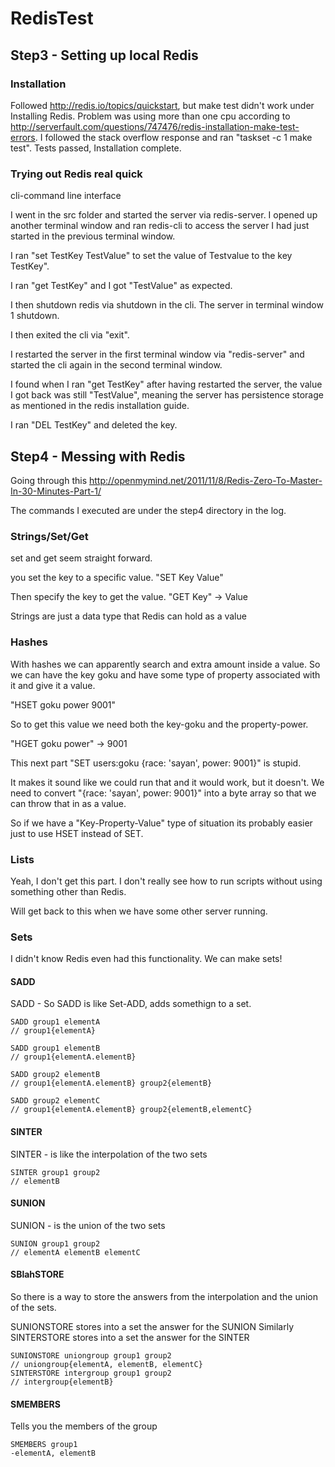 # RedisTest


## Step3 - Setting up local Redis

### Installation

Followed http://redis.io/topics/quickstart, but make test didn't work under Installing Redis.
Problem was using more than one cpu according to http://serverfault.com/questions/747476/redis-installation-make-test-errors.
I followed the stack overflow response and ran "taskset -c 1 make test".
Tests passed, Installation complete.

### Trying out Redis real quick

cli-command line interface

I went in the src folder and started the server via redis-server.
I opened up another terminal window and ran redis-cli to access the server I had just started in the previous terminal window.

I ran "set TestKey TestValue" to set the value of Testvalue to the key TestKey".

I ran "get TestKey" and I got "TestValue" as expected.

I then shutdown redis via shutdown in the cli. The server in terminal window 1 shutdown.

I then exited the cli via "exit".

I restarted the server in the first terminal window via "redis-server" and started the cli again in the second terminal window.

I found when I ran "get TestKey" after having restarted the server, the value I got back was still "TestValue", meaning the server has persistence storage as mentioned in the redis installation guide.

I ran "DEL TestKey" and deleted the key.


## Step4 - Messing with Redis

Going through this http://openmymind.net/2011/11/8/Redis-Zero-To-Master-In-30-Minutes-Part-1/

The commands I executed are under the step4 directory in the log.

### Strings/Set/Get

set and get seem straight forward.

you set the key to a specific value. "SET Key Value"

Then specify the key to get the value. "GET Key" -> Value

Strings are just a data type that Redis can hold as a value

### Hashes

With hashes we can apparently search and extra amount inside a value.
So we can have the key goku and have some type of property associated with it and give it a value.

"HSET goku power 9001" 

So to get this value we need both the key-goku and the property-power.

"HGET goku power" -> 9001


This next part "SET users:goku {race: 'sayan', power: 9001}" is stupid.

It makes it sound like we could run that and it would work, but it doesn't. We need to convert "{race: 'sayan', power: 9001}" into a byte array so that we can throw that in as a value. 

So if we have a "Key-Property-Value" type of situation its probably easier just to use HSET instead of SET.

### Lists

Yeah, I don't get this part. I don't really see how to run scripts without using something other than Redis.

Will get back to this when we have some other server running.

### Sets 

I didn't know Redis even had this functionality. We can make sets!

#### SADD
SADD - So SADD is like Set-ADD, adds somethign to a set.

```
SADD group1 elementA
// group1{elementA}

SADD group1 elementB
// group1{elementA.elementB}

SADD group2 elementB
// group1{elementA.elementB} group2{elementB}

SADD group2 elementC
// group1{elementA.elementB} group2{elementB,elementC}
```

#### SINTER
SINTER - is like the interpolation of the two sets

```
SINTER group1 group2
// elementB
```

#### SUNION
SUNION - is the union of the two sets

```
SUNION group1 group2
// elementA elementB elementC
```

#### SBlahSTORE

So there is a way to store the answers from the interpolation and the union of the sets.

SUNIONSTORE stores into a set the answer for the SUNION
Similarly SINTERSTORE stores into a set the answer for the SINTER

```
SUNIONSTORE uniongroup group1 group2
// uniongroup{elementA, elementB, elementC}
SINTERSTORE intergroup group1 group2
// intergroup{elementB}
```

#### SMEMBERS

Tells you the members of the group

```
SMEMBERS group1
-elementA, elementB
```


